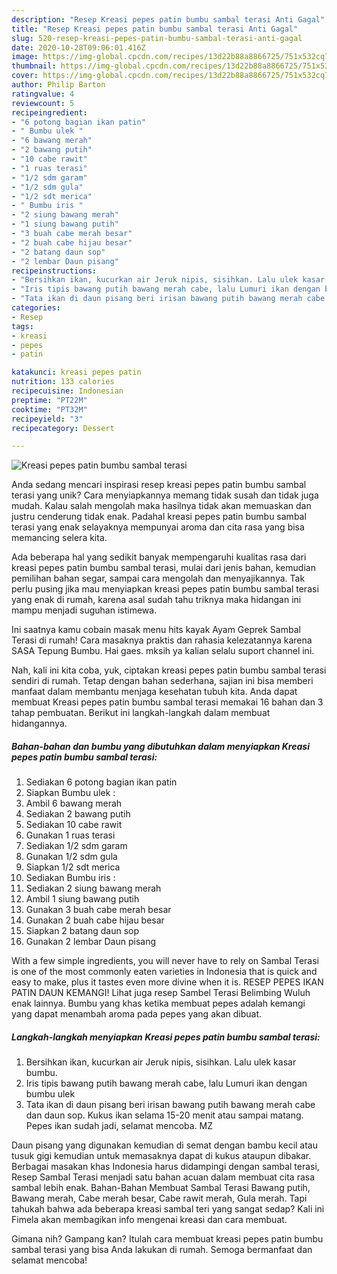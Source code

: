 ```yaml
---
description: "Resep Kreasi pepes patin bumbu sambal terasi Anti Gagal"
title: "Resep Kreasi pepes patin bumbu sambal terasi Anti Gagal"
slug: 520-resep-kreasi-pepes-patin-bumbu-sambal-terasi-anti-gagal
date: 2020-10-28T09:06:01.416Z
image: https://img-global.cpcdn.com/recipes/13d22b88a8866725/751x532cq70/kreasi-pepes-patin-bumbu-sambal-terasi-foto-resep-utama.jpg
thumbnail: https://img-global.cpcdn.com/recipes/13d22b88a8866725/751x532cq70/kreasi-pepes-patin-bumbu-sambal-terasi-foto-resep-utama.jpg
cover: https://img-global.cpcdn.com/recipes/13d22b88a8866725/751x532cq70/kreasi-pepes-patin-bumbu-sambal-terasi-foto-resep-utama.jpg
author: Philip Barton
ratingvalue: 4
reviewcount: 5
recipeingredient:
- "6 potong bagian ikan patin"
- " Bumbu ulek "
- "6 bawang merah"
- "2 bawang putih"
- "10 cabe rawit"
- "1 ruas terasi"
- "1/2 sdm garam"
- "1/2 sdm gula"
- "1/2 sdt merica"
- " Bumbu iris "
- "2 siung bawang merah"
- "1 siung bawang putih"
- "3 buah cabe merah besar"
- "2 buah cabe hijau besar"
- "2 batang daun sop"
- "2 lembar Daun pisang"
recipeinstructions:
- "Bersihkan ikan, kucurkan air Jeruk nipis, sisihkan. Lalu ulek kasar bumbu."
- "Iris tipis bawang putih bawang merah cabe, lalu Lumuri ikan dengan bumbu ulek"
- "Tata ikan di daun pisang beri irisan bawang putih bawang merah cabe dan daun sop. Kukus ikan selama 15-20 menit atau sampai matang. Pepes ikan sudah jadi, selamat mencoba. MZ"
categories:
- Resep
tags:
- kreasi
- pepes
- patin

katakunci: kreasi pepes patin 
nutrition: 133 calories
recipecuisine: Indonesian
preptime: "PT22M"
cooktime: "PT32M"
recipeyield: "3"
recipecategory: Dessert

---
```



![Kreasi pepes patin bumbu sambal terasi](https://img-global.cpcdn.com/recipes/13d22b88a8866725/751x532cq70/kreasi-pepes-patin-bumbu-sambal-terasi-foto-resep-utama.jpg)

Anda sedang mencari inspirasi resep kreasi pepes patin bumbu sambal terasi yang unik? Cara menyiapkannya memang tidak susah dan tidak juga mudah. Kalau salah mengolah maka hasilnya tidak akan memuaskan dan justru cenderung tidak enak. Padahal kreasi pepes patin bumbu sambal terasi yang enak selayaknya mempunyai aroma dan cita rasa yang bisa memancing selera kita.

Ada beberapa hal yang sedikit banyak mempengaruhi kualitas rasa dari kreasi pepes patin bumbu sambal terasi, mulai dari jenis bahan, kemudian pemilihan bahan segar, sampai cara mengolah dan menyajikannya. Tak perlu pusing jika mau menyiapkan kreasi pepes patin bumbu sambal terasi yang enak di rumah, karena asal sudah tahu triknya maka hidangan ini mampu menjadi suguhan istimewa.

Ini saatnya kamu cobain masak menu hits kayak Ayam Geprek Sambal Terasi di rumah! Cara masaknya praktis dan rahasia kelezatannya karena SASA Tepung Bumbu. Hai gaes. mksih ya kalian selalu suport channel ini.


Nah, kali ini kita coba, yuk, ciptakan kreasi pepes patin bumbu sambal terasi sendiri di rumah. Tetap dengan bahan sederhana, sajian ini bisa memberi manfaat dalam membantu menjaga kesehatan tubuh kita. Anda dapat membuat Kreasi pepes patin bumbu sambal terasi memakai 16 bahan dan 3 tahap pembuatan. Berikut ini langkah-langkah dalam membuat hidangannya.

<!--inarticleads1-->

##### Bahan-bahan dan bumbu yang dibutuhkan dalam menyiapkan Kreasi pepes patin bumbu sambal terasi:

1. Sediakan 6 potong bagian ikan patin
1. Siapkan  Bumbu ulek :
1. Ambil 6 bawang merah
1. Sediakan 2 bawang putih
1. Sediakan 10 cabe rawit
1. Gunakan 1 ruas terasi
1. Sediakan 1/2 sdm garam
1. Gunakan 1/2 sdm gula
1. Siapkan 1/2 sdt merica
1. Sediakan  Bumbu iris :
1. Sediakan 2 siung bawang merah
1. Ambil 1 siung bawang putih
1. Gunakan 3 buah cabe merah besar
1. Gunakan 2 buah cabe hijau besar
1. Siapkan 2 batang daun sop
1. Gunakan 2 lembar Daun pisang


With a few simple ingredients, you will never have to rely on Sambal Terasi is one of the most commonly eaten varieties in Indonesia that is quick and easy to make, plus it tastes even more divine when it is. RESEP PEPES IKAN PATIN DAUN KEMANGI! Lihat juga resep Sambel Terasi Belimbing Wuluh enak lainnya. Bumbu yang khas ketika membuat pepes adalah kemangi yang dapat menambah aroma pada pepes yang akan dibuat. 

<!--inarticleads2-->

##### Langkah-langkah menyiapkan Kreasi pepes patin bumbu sambal terasi:

1. Bersihkan ikan, kucurkan air Jeruk nipis, sisihkan. Lalu ulek kasar bumbu.
1. Iris tipis bawang putih bawang merah cabe, lalu Lumuri ikan dengan bumbu ulek
1. Tata ikan di daun pisang beri irisan bawang putih bawang merah cabe dan daun sop. Kukus ikan selama 15-20 menit atau sampai matang. Pepes ikan sudah jadi, selamat mencoba. MZ


Daun pisang yang digunakan kemudian di semat dengan bambu kecil atau tusuk gigi kemudian untuk memasaknya dapat di kukus ataupun dibakar. Berbagai masakan khas Indonesia harus didampingi dengan sambal terasi, Resep Sambal Terasi menjadi satu bahan acuan dalam membuat cita rasa sambal lebih enak. Bahan-Bahan Membuat Sambal Terasi Bawang putih, Bawang merah, Cabe merah besar, Cabe rawit merah, Gula merah. Tapi tahukah bahwa ada beberapa kreasi sambal teri yang sangat sedap? Kali ini Fimela akan membagikan info mengenai kreasi dan cara membuat. 

Gimana nih? Gampang kan? Itulah cara membuat kreasi pepes patin bumbu sambal terasi yang bisa Anda lakukan di rumah. Semoga bermanfaat dan selamat mencoba!
